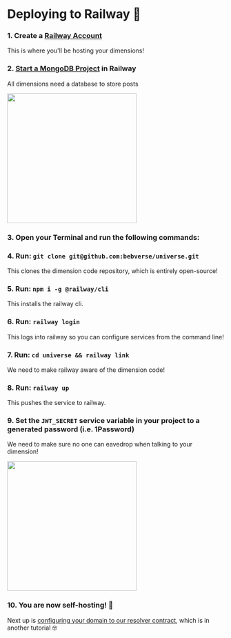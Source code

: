 # Deploying to Railway 🚂

### 1. Create a [Railway Account](https://railway.app)

This is where you'll be hosting your dimensions!

### 2. [Start a MongoDB Project](https://railway.app/new) in Railway

All dimensions need a database to store posts

<img src="https://i.imgur.com/lXaQtRs.png" width="300" />

### 3. Open your Terminal and run the following commands:

### 4. Run: `git clone git@github.com:bebverse/universe.git`

This clones the dimension code repository, which is entirely open-source!

### 5. Run: `npm i -g @railway/cli`

This installs the railway cli.

### 6. Run: `railway login`

This logs into railway so you can configure services from the command line!

### 7. Run: `cd universe && railway link`

We need to make railway aware of the dimension code!

### 8. Run: `railway up`

This pushes the service to railway.

### 9. Set the `JWT_SECRET` service variable in your project to a generated password (i.e. 1Password)

We need to make sure no one can eavedrop when talking to your dimension!

<img src="https://i.imgur.com/2OSMsGO.png" width="300">

### 10. You are now self-hosting! 🚀

Next up is [configuring your domain to our resolver contract](https://etherscan.io/address/0xf71a58ddc57214e431168c4a3f2ff62a069ab8a6#writeContract), which is in another tutorial 🤓
